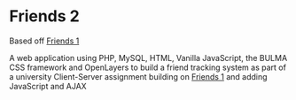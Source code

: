 # Friends 2

Based off [Friends 1](https://github.com/SZT99/Friends-1)

A web application using PHP, MySQL, HTML, Vanilla JavaScript, the BULMA CSS framework and OpenLayers to build a friend tracking system as part of a university Client-Server assignment building on [Friends 1](https://github.com/SZT99/Friends-1) and adding JavaScript and AJAX
